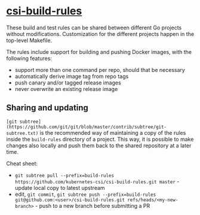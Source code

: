# [csi-build-rules](https://github.com/kubernetes-csi/csi-build-rules)

These build and test rules can be shared between different Go projects
without modifications. Customization for the different projects happen
in the top-level Makefile.

The rules include support for building and pushing Docker images, with
the following features:
 - support more than one command per repo, should that be necessary
 - automatically derive image tag from repo tags
 - push canary and/or tagged release images
 - never overwrite an existing release image

Sharing and updating
--------------------

`[git subtree](https://github.com/git/git/blob/master/contrib/subtree/git-subtree.txt)`
is the recommended way of maintaining a copy of the rules inside the
`build-rules` directory of a project. This way, it is possible to make
changes also locally and push them back to the shared repository at a
later time.

Cheat sheet:

- `git subtree pull --prefix=build-rules https://github.com/kubernetes-csi/csi-build-rules.git master` - update local copy to latest upstream
- edit, `git commit`, `git subtree push --prefix=build-rules git@github.com:<user>/csi-build-rules.git refs/heads/<my-new-branch>` - push to a new branch before submitting a PR
